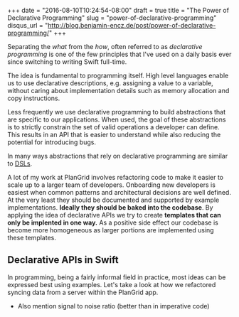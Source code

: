 +++
date = "2016-08-10T10:24:54-08:00"
draft = true
title = "The Power of Declarative Programming"
slug = "power-of-declarative-programming"
disqus_url = "http://blog.benjamin-encz.de/post/power-of-declarative-programming/"
+++

Separating the *what* from the *how*, often referred to as *declarative programming* is one of the few principles that I've used on a daily basis ever since switching to writing Swift full-time. 

The idea is fundamental to programming itself. High level languages enable us to use declarative descriptions, e.g. assigning a value to a variable, without caring about implementation details such as memory allocation and copy instructions.

Less frequently we use declarative programming to build abstractions that are specific to our applications. When used, the goal of these abstractions is to strictly constrain the set of valid operations a developer can define. This results in an API that is easier to understand while also reducing the potential for introducing bugs.

In many ways abstractions that rely on declarative programming are similar to [DSLs](https://en.wikipedia.org/wiki/Domain-specific_language).

A lot of my work at PlanGrid involves refactoring code to make it easier to scale up to a larger team of developers. Onboarding new developers is easiest when common patterns and architectural decisions are well defined. At the very least they should be documented and supported by example implementations. **Ideally they should be baked into the codebase**. By applying the idea of declarative APIs we try to create **templates that can only be implented in one way.** As a positive side effect our codebase is become more homogeneous as larger portions are implemented using these templates.

<!--more-->

## Declarative APIs in Swift

In programming, being a fairly informal field in practice, most ideas can be expressed best using examples. Let's take a look at how we refactored syncing data from a server within the PlanGrid app. 

- Also mention signal to noise ratio (better than in imperative code)
